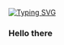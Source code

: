 [![Typing SVG](https://readme-typing-svg.herokuapp.com?font=Bruno+Ace+SC&size=30&pause=1000&color=1D6483&center=true&vCenter=true&width=435&height=200&lines=Robert+Cowlishaw)](https://git.io/typing-svg)


### Hello there
